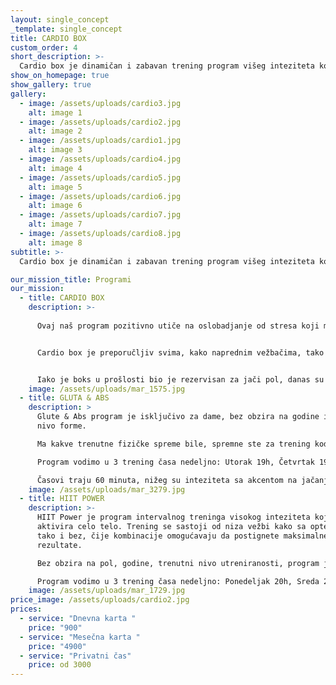 ```yaml
---
layout: single_concept
_template: single_concept
title: CARDIO BOX
custom_order: 4
short_description: >-
  Cardio box je dinamičan i zabavan trening program višeg inteziteta koji kombinuje eksplozivne ručne i nožne udaračke tehnike kao i vežbe sa sopstvenom težinom zarad povećanja izdržljivosti, razvoja snage, brzine, koordinacije i agilnosti.
show_on_homepage: true
show_gallery: true
gallery:
  - image: /assets/uploads/cardio3.jpg
    alt: image 1
  - image: /assets/uploads/cardio2.jpg
    alt: image 2
  - image: /assets/uploads/cardio1.jpg
    alt: image 3
  - image: /assets/uploads/cardio4.jpg
    alt: image 4
  - image: /assets/uploads/cardio5.jpg
    alt: image 5
  - image: /assets/uploads/cardio6.jpg
    alt: image 6
  - image: /assets/uploads/cardio7.jpg
    alt: image 7
  - image: /assets/uploads/cardio8.jpg
    alt: image 8
subtitle: >-
  Cardio box je dinamičan i zabavan trening program višeg inteziteta koji kombinuje eksplozivne ručne i nožne udaračke tehnike kao i vežbe sa sopstvenom težinom zarad povećanja izdržljivosti, razvoja snage, brzine, koordinacije i agilnosti.

our_mission_title: Programi
our_mission:
  - title: CARDIO BOX
    description: >-
      
      Ovaj naš program pozitivno utiče na oslobadjanje od stresa koji moderan život sa sobom nosi, kao i podizanja samopouzdanja i vere u sebe. Uz to što radiš na fizičkoj formi stećićeš i dobro drušrvo sa treninga.


      Cardio box je preporučljiv svima, kako naprednim vežbačima, tako i apsolutnim početnicima.


      Iako je boks u prošlosti bio je rezervisan za jači pol, danas su dame kod nas te koje dominiraju na časovima.
    image: /assets/uploads/mar_1575.jpg
  - title: GLUTA & ABS
    description: >
      Glute & Abs program je isključivo za dame, bez obzira na godine i trenutni
      nivo forme.

      Ma kakve trenutne fizičke spreme bile, spremne ste za trening kod nas. Mi ćemo vas naučiti pravilnim pokretima i doprineti da se osećate bolje u svojoj koži i budete zadovoljnije sobom! 

      Program vodimo u 3 trening časa nedeljno: Utorak 19h, Četvrtak 19h i Subota 12h.

      Časovi traju 60 minuta, nižeg su inteziteta sa akcentom na jačanju i oblikovanju mišića stomaka, nogu i guze.
    image: /assets/uploads/mar_3279.jpg
  - title: HIIT POWER
    description: >-
      HIIT Power je program intervalnog treninga visokog inteziteta koji
      aktivira celo telo. Trening se sastoji od niza vežbi kako sa opterećenjem,
      tako i bez, čije kombinacije omogućavaju da postignete maksimalne
      rezultate.

      Bez obzira na pol, godine, trenutni nivo utreniranosti, program je namenjen svima i naši treneri su tu da prilagode vežbe tako da bi članovi dobili najbolji efekat.

      Program vodimo u 3 trening časa nedeljno: Ponedeljak 20h, Sreda 20h i Petak 20h.
    image: /assets/uploads/mar_1729.jpg
price_image: /assets/uploads/cardio2.jpg
prices:
  - service: "Dnevna karta "
    price: "900"
  - service: "Mesečna karta "
    price: "4900"
  - service: "Privatni čas"
    price: od 3000
---
```

